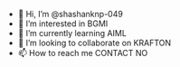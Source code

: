 - 👋 Hi, I’m @shashanknp-049
- 👀 I’m interested in BGMI
- 🌱 I’m currently learning  AIML
- 💞️ I’m looking to collaborate on KRAFTON
- 📫 How to reach me CONTACT NO

<!---
shashanknp-049/shashanknp-049 is a ✨ special ✨ repository because its `README.md` (this file) appears on your GitHub profile.
You can click the Preview link to take a look at your changes.
--->
